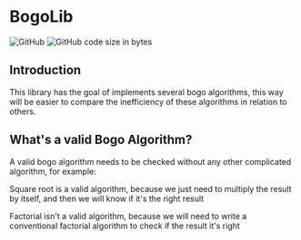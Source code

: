 # BogoLib
![GitHub](https://img.shields.io/github/license/ThiagoDSMarcelino/bogo-lib?color=blue)
![GitHub code size in bytes](https://img.shields.io/github/languages/code-size/ThiagoDSMarcelino/bogo-lib)

## Introduction
This library has the goal of implements several bogo algorithms, this way will be easier to compare the inefficiency of these algorithms in relation to others.

## What's a valid Bogo Algorithm?
A valid bogo algorithm needs to be checked without any other complicated algorithm, for example:

Square root is a valid algorithm, because we just need to multiply the result by itself, and then we will know if it's the right result

Factorial isn't a valid algorithm, because we will need to write a conventional factorial algorithm to check if the result it's right
